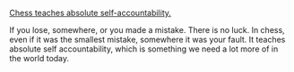 [Chess teaches absolute self-accountability.](https://youtube.com/clip/UgkxdVkp0YY-JgBLtFIIiTCl_HL7HYteMHmB)

If you lose, somewhere, or you made a mistake. There is no luck. In chess, even if it was the smallest mistake, somewhere it was your fault. It teaches absolute self accountability, which is something we need a lot more of in the world today.